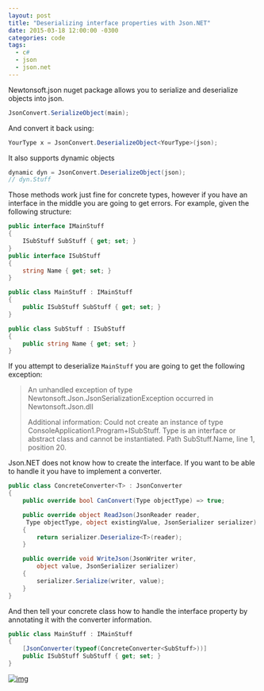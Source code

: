 ```yaml
---
layout: post
title: "Deserializing interface properties with Json.NET"
date: 2015-03-18 12:00:00 -0300
categories: code
tags:
  - c#
  - json
  - json.net
---
```

Newtonsoft.json nuget package allows you to serialize and deserialize objects into json.

```csharp
JsonConvert.SerializeObject(main);
```

And convert it back using:

```csharp
YourType x = JsonConvert.DeserializeObject<YourType>(json);
```

It also supports dynamic objects

```csharp
dynamic dyn = JsonConvert.DeserializeObject(json);
// dyn.Stuff
```
<!--more-->

Those methods work just fine for concrete types, however if you have an interface in the middle you are going to get errors. For example, given the following structure:

```csharp
public interface IMainStuff
{
    ISubStuff SubStuff { get; set; }
}
public interface ISubStuff
{
    string Name { get; set; }
}

public class MainStuff : IMainStuff
{
    public ISubStuff SubStuff { get; set; }
}

public class SubStuff : ISubStuff
{
    public string Name { get; set; }
}
```

If you attempt to deserialize `MainStuff` you are going to get the following exception:

<blockquote>An unhandled exception of type Newtonsoft.Json.JsonSerializationException occurred in Newtonsoft.Json.dll

Additional information: Could not create an instance of type ConsoleApplication1.Program+ISubStuff. Type is an interface or abstract class and cannot be instantiated. Path SubStuff.Name, line 1, position 20.</blockquote>

Json.NET does not know how to create the interface. If you want to be able to handle it you have to implement a converter.

```csharp
public class ConcreteConverter<T> : JsonConverter
{
    public override bool CanConvert(Type objectType) => true;

    public override object ReadJson(JsonReader reader,
     Type objectType, object existingValue, JsonSerializer serializer)
    {
        return serializer.Deserialize<T>(reader);
    }

    public override void WriteJson(JsonWriter writer,
        object value, JsonSerializer serializer)
    {
        serializer.Serialize(writer, value);
    }
}
```

And then tell your concrete class how to handle the interface property by annotating it with the converter information.

```csharp
public class MainStuff : IMainStuff
{
    [JsonConverter(typeof(ConcreteConverter<SubStuff>))]
    public ISubStuff SubStuff { get; set; }
}
```

[![img](https://brunolm.files.wordpress.com/2015/03/2015-14-18-07-14-37-003.png)](https://brunolm.files.wordpress.com/2015/03/2015-14-18-07-14-37-003.png)

